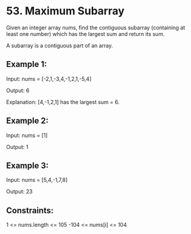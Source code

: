 # 53. Maximum Subarray
Given an integer array nums, find the contiguous subarray (containing at least one number) which has the largest sum and return its sum.

A subarray is a contiguous part of an array.

## Example 1:
Input: nums = [-2,1,-3,4,-1,2,1,-5,4]

Output: 6

Explanation: [4,-1,2,1] has the largest sum = 6.

## Example 2:
Input: nums = [1]

Output: 1

## Example 3:
Input: nums = [5,4,-1,7,8]

Output: 23
 
## Constraints:

1 <= nums.length <= 105
-104 <= nums[i] <= 104